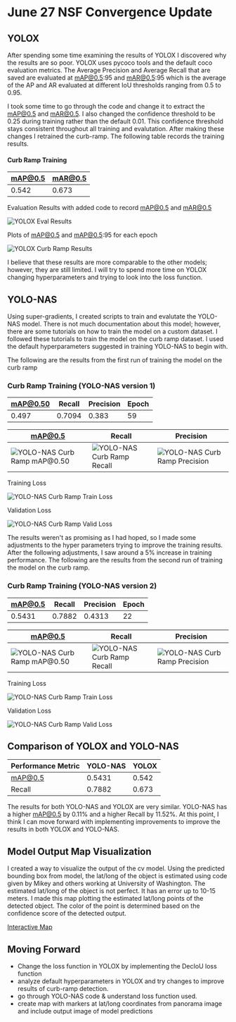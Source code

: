 # June 27 NSF Convergence Update 

## YOLOX

After spending some time examining the results of YOLOX I discovered why the results are so poor. YOLOX uses pycoco tools and the default coco evaluation metrics. The Average Precision and Average Recall that are saved are evaluated at mAP@0.5:95 and mAR@0.5:95 which is the average of the AP and AR evaluated at different IoU thresholds ranging from 0.5 to 0.95. 

I took some time to go through the code and change it to extract the mAP@0.5 and mAR@0.5. I also changed the confidence threshold to be 0.25 during training rather than the default 0.01. This confidence threshold stays consistent throughout all training and evalutation.  After making these changes I retrained the curb-ramp. The following table records the training results. 


#### Curb Ramp Training
| mAP@0.5 | mAR@0.5 |
|---------|---------|
| 0.542   | 0.673   |


Evaluation Results with added code to record mAP@0.5 and mAR@0.5

![YOLOX Eval Results](/jun_27/jun_27_eval_results/yolox/curb_ramp_results.png)

Plots of mAP@0.5 and mAP@0.5:95 for each epoch

![YOLOX Curb Ramp Results](/jun_27/jun_27_tensorboard/yolox/cr_map.png)

I believe that these results are more comparable to the other models; however, they are still limited. I will try to spend more time on YOLOX changing hyperparameters and trying to look into the loss function. 

## YOLO-NAS

Using super-gradients, I created scripts to train and evalutate the YOLO-NAS model. There is not much documentation about this model; however, there are some tutorials on how to train the model on a custom dataset. I followed these tutorials to train the model on the curb ramp dataset. I used the default hyperparameters suggested in training YOLO-NAS to begin with. 

The following are the results from the first run of training the model on the curb ramp 

### Curb Ramp Training (YOLO-NAS version 1)
| mAP@0.50 | Recall | Precision | Epoch |
|----------|--------|-----------|-------|
| 0.497    | 0.7094 | 0.383     | 59    |


| mAP@0.5                                                                           | Recall                                                                         | Precision                                                                            |
|-----------------------------------------------------------------------------------|--------------------------------------------------------------------------------|--------------------------------------------------------------------------------------|
| ![YOLO-NAS Curb Ramp mAP@0.50](/jun_27/jun_27_tensorboard/yolonas/v1/map@0.5.png) | ![YOLO-NAS Curb Ramp Recall](/jun_27/jun_27_tensorboard/yolonas/v1/recall.png) | ![YOLO-NAS Curb Ramp Precision](/jun_27/jun_27_tensorboard/yolonas/v1/precision.png) |

Training Loss

![YOLO-NAS Curb Ramp Train Loss](/jun_27/jun_27_tensorboard/yolonas/v1/train_loss.png)

Validation Loss

![YOLO-NAS Curb Ramp Valid Loss](/jun_27/jun_27_tensorboard/yolonas/v1/valid_loss.png)


The results weren't as promising as I had hoped, so I made some adjustments to the hyper parameters trying to improve the training results. After the following adjustments, I saw around a 5% increase in training performance. The following are the results from the second run of training the model on the curb ramp.

### Curb Ramp Training (YOLO-NAS version 2)
| mAP@0.5 | Recall | Precision | Epoch |
|---------|--------|-----------|-------|
| 0.5431  | 0.7882 | 0.4313    | 22    |

| mAP@0.5                                                                           | Recall                                                                         | Precision                                                                            |
|-----------------------------------------------------------------------------------|--------------------------------------------------------------------------------|--------------------------------------------------------------------------------------|
| ![YOLO-NAS Curb Ramp mAP@0.50](/jun_27/jun_27_tensorboard/yolonas/v2/map@0.5.png) | ![YOLO-NAS Curb Ramp Recall](/jun_27/jun_27_tensorboard/yolonas/v2/recall.png) | ![YOLO-NAS Curb Ramp Precision](/jun_27/jun_27_tensorboard/yolonas/v2/precision.png) |

Training Loss

![YOLO-NAS Curb Ramp Train Loss](/jun_27/jun_27_tensorboard/yolonas/v2/train_loss.png)

Validation Loss

![YOLO-NAS Curb Ramp Valid Loss](/jun_27/jun_27_tensorboard/yolonas/v2/valid_loss.png)

## Comparison of YOLOX and YOLO-NAS

| Performance Metric | YOLO-NAS | YOLOX |
|--------------------|----------|-------|
| mAP@0.5            | 0.5431   | 0.542 |
| Recall             | 0.7882   | 0.673 |

The results for both YOLO-NAS and YOLOX are very similar. YOLO-NAS has a higher mAP@0.5 by 0.11% and a higher Recall by 11.52%. At this point, I think I can move forward with implementing improvements to improve the results in both YOLOX and YOLO-NAS.

## Model Output Map Visualization 

I created a way to visualize the output of the cv model. Using the predicted bounding box from model, the lat/long of the object is estimated using code given by Mikey and others working at University of Washington. The estimated lat/long of the object is not perfect. It has an error up to 10-15 meters. I made this map plotting the estimated lat/long points of the detected object. The color of the point is determined based on the confidence score of the detected output. 

[Interactive Map](https://htmlpreview.github.io/?https://github.com/camwirth/sidewalk/blob/main/jun_27/spgg-curb-test-map.html)

## Moving Forward

- Change the loss function in YOLOX by implementing the DecIoU loss function 
- analyze default hyperparameters in YOLOX and try changes to improve results of curb-ramp detection. 
- go through YOLO-NAS code & understand loss function used.
- create map with markers at lat/long coordinates from panorama image and include output image of model predictions
